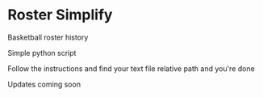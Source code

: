 # Roster Simplify

Basketball roster history 

Simple python script

Follow the instructions and find your text file relative path and you're done

Updates coming soon
